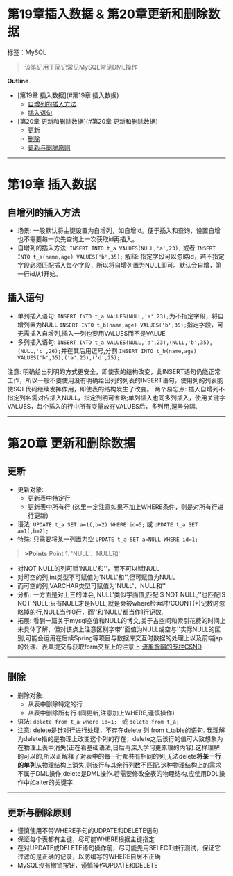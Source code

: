 # 第19章插入数据 & 第20章更新和删除数据

标签：MySQL

>该笔记用于简记常见MySQL常见DML操作




**Outline**

- [第19章 插入数据](#第19章 插入数据)
	- [自增列的插入方法](#自增列的插入方法)
	- [插入语句](#插入语句)
- [第20章 更新和删除数据](#第20章 更新和删除数据)
	- [更新](#更新)
	- [删除](#删除)
	- [更新与删除原则](#更新与删除原则)


---

# 第19章 插入数据

## 自增列的插入方法

- 场景: 一般默认将主键设置为自增列，如自增id。便于插入和查询，设置自增也不需要每一次先查询上一次获取id再插入。
- 自增列的插入方法: `INSERT INTO t_a VALUES(NULL,'a',23);` 或者 `INSERT INTO t_a(name,age) VALUES('b',35);`
解释: 指定字段可以忽略id，若不指定字段必须匹配插入每个字段，所以将自增列置为NULL即可。默认会自增，第一行id从1开始。

## 插入语句

- 单列插入语句: `INSERT INTO t_a VALUES(NULL,'a',23);`为不指定字段，将自增列置为NULL
`INSERT INTO t_b(name,age) VALUES('b',35);`指定字段，可无需插入自增列,插入一列也要用VALUES而不是VALUE
- 多列插入语句: `INSERT INTO t_a VALUES(NULL,'a',23),(NULL,'b',35),(NULL,'c',26);`并在其后用逗号,分割
`INSERT INTO t_b(name,age) VALUES('b',35),('a',23),('d',25);`

注意: 明确给出列明的方式更安全，即使表的结构改变，此INSERT语句仍能正常工作，所以一般不要使用没有明确给出列的列表的INSERT语句，使用列的列表能使SQL代码继续发挥作用，即使表的结构发生了改变。
两个易忘点: 插入自增列不指定列名需对应插入NULL，指定列明可省略;单列插入也同多列插入，使用关键字VALUES，每个插入的行中所有变量放在VALUES后，多列用,逗号分隔.

---

# 第20章 更新和删除数据

## 更新

- 更新对象:
	- 更新表中特定行
	- 更新表中所有行 (这里一定注意如果不加上WHERE条件，则是对所有行进行更新)
- 语法: `UPDATE t_a SET a=1(,b=2) WHERE id=5;` 或 `UPDATE t_a SET a=1(,b=2);`
- 特殊: 只需要将某一列置为空 `UPDATE t_a SET a=NULL WHERE id=1;`

> **>Points**
> Point 1. 'NULL'、NULL和''
- 对NOT NULL的列可赋'NULL'和''，而不可以赋NULL
- 对可空的列,int类型不可赋值为'NULL'和'',但可赋值为NULL
- 而可空的列,VARCHAR类型可赋值为'NULL'、NULL和''
- 分析: 一方面是对上三的体会,'NULL'类似字面值,匹配IS NOT NULL;''也匹配IS NOT NULL;只有NULL才是NULL,就是会被where检索时/COUNT(*)记数时忽略掉的行,NULL当作0行，而''和'NULL'都当作1行记数.
- 拓展: 看到一篇关于mysql空值和NULL的博文,关于占空间和索引花费的时间上未具体了解，但对该点上注意区别字带''面值为NULL或空与''实际NULL的区别,可能会运用在后续Spring等项目与数据库交互时数据的处理上以及前端jsp的处理、表单提交与获取form交互上的注意上.[流風餘韻的专栏CSND](https://blog.csdn.net/u014743697/article/details/54136092)

---

## 删除

- 删除对象:
	- 从表中删除特定的行
	- 从表中删除所有行 (同更新,注意加上WHERE,谨慎操作)
- 语法: `delete from t_a where id=1; ` 或 `delete from t_a;`
- 注意: delete是针对行进行处理，不存在delete 列 from t_table的语句. 我理解为delete指的是物理上改变这个列的存在，delete之后该行的值可大致想象为在物理上表中消失(正在看基础语法,日后再深入学习更原理的内容).这样理解的可以的,所以正解释了对表中的每一行都共有相同的列,无法delete**将某一行的单列**从物理结构上消失,则该行与其余行列数不匹配.这种物理结构上的需求不属于DML操作,delete是DML操作.若需要修改全表的物理结构,应使用DDL操作中如alter的关键字.

---

## 更新与删除原则

- 谨慎使用不带WHERE子句的UDPATE和DELETE语句
- 保证每个表都有主键，尽可能WHERE根据主键指定
- 在对UPDATE或DELETE语句操作前，尽可能先用SELECT进行测试，保证它过滤的是正确的记录，以防编写的WHERE自居不正确
- MySQL没有撤销按钮，谨慎操作UPDATE和DELETE